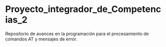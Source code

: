 # Proyecto_integrador_de_Competencias_2
Repositorio de avances en la programación para el procesamiento de comandos AT y mensajes de error. 
